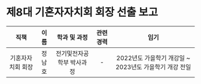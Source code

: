 제8대 기혼자자치회 회장 선출 보고
===

| 직책 | 이름 | 학과 및 과정 | 관련 경력 | 임기 |
|:---:|:---:|:---:|:---:|:---:|
| 기혼자자치회 회장 | 정남호 | 전기및전자공학부 박사과정 | - | 2022년도 가을학기 개강일 ~ 2023년도 가을학기 개강 전일 |